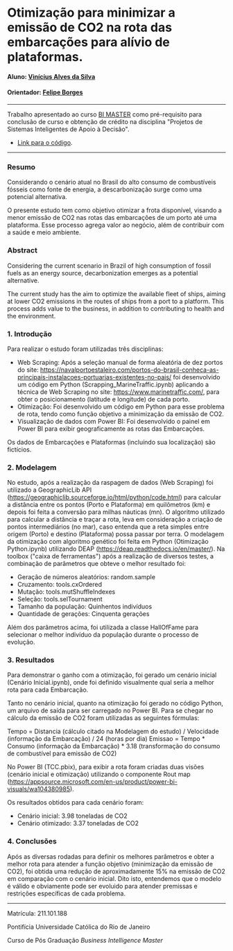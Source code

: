 # Otimização para minimizar a emissão de CO2 na rota das embarcações para alívio de plataformas.

#### Aluno: [Vinícius Alves da Silva](https://github.com/vinirio10)
#### Orientador: [Felipe Borges](https://github.com/FelipeBorgesC)

---

Trabalho apresentado ao curso [BI MASTER](https://ica.puc-rio.ai/bi-master) como pré-requisito para conclusão de curso e obtenção de crédito na disciplina "Projetos de Sistemas Inteligentes de Apoio à Decisão".

- [Link para o código](https://github.com/vinirio10/BIMaster-TCC).

---

### Resumo

Considerando o cenário atual no Brasil do alto consumo de combustíveis fósseis como fonte de energia, a descarbonização surge como uma potencial alternativa.

O presente estudo tem como objetivo otimizar a frota disponível, visando a menor emissão de CO2 nas rotas das embarcações de um porto até uma plataforma. Esse processo agrega valor ao negócio, além de contribuir com a saúde e meio ambiente.

### Abstract

Considering the current scenario in Brazil of high consumption of fossil fuels as an energy source, decarbonization emerges as a potential alternative.

The current study has the aim to optimize the available fleet of ships, aiming at lower CO2 emissions in the routes of ships from a port to a platform. This process adds value to the business, in addition to contributing to health and the environment.

### 1. Introdução

Para realizar o estudo foram utilizadas três disciplinas:
- Web Scraping: Após a seleção manual de forma aleatória de dez portos do site: https://navalportoestaleiro.com/portos-do-brasil-conheca-as-principais-instalacoes-portuarias-existentes-no-pais/ foi desenvolvido um código em Python (Scrapping_MarineTraffic.ipynb) aplicando a técnica de Web Scraping no site: https://www.marinetraffic.com/, para obter o posicionamento (latitude e longitude) de cada porto.
- Otimização: Foi desenvolvido um código em Python para esse problema de rota, tendo como função objetivo a minimização da emissão de CO2.
- Visualização de dados com Power BI: Foi desenvolvido o painel em Power BI para exibir geograficamente as rotas das Embarcações.

Os dados de Embarcações e Plataformas (incluíndo sua localização) são fictícios. 

### 2. Modelagem

No estudo, após a realização da raspagem de dados (Web Scraping) foi utilizado a GeographicLib API (https://geographiclib.sourceforge.io/html/python/code.html) para calcular a distância entre os pontos (Porto e Plataforma) em quilômetros (km) e depois foi feita a conversão para milhas náuticas (mn). O algoritmo utilizado para calcular a distância e traçar a rota, leva em consideração a criação de pontos intermediários (no mar), caso entenda que a reta simples entre origem (Porto) e destino (Plataforma) possa passar por terra.
O modelagem da otimização com algoritmo genético foi feita em Python (Otimização Python.ipynb) utilizando DEAP (https://deap.readthedocs.io/en/master/). Na toolbox ("caixa de ferramentas") após a realização de diversos testes, a combinação de parâmetros que obteve o melhor resultado foi:
- Geração de números aleatórios: random.sample
- Cruzamento: tools.cxOrdered
- Mutação: tools.mutShuffleIndexes
- Seleção: tools.selTournament
- Tamanho da população: Quinhentos indivíduos
- Quantidade de gerações: Cinquenta gerações

Além dos parâmetros acima, foi utilizada a classe HallOfFame para selecionar o melhor indivíduo da população durante o processo de evolução.

### 3. Resultados

Para demonstrar o ganho com a otimização, foi gerado um cenário inicial (Cenário Inicial.ipynb), onde foi definido visualmente qual seria a melhor rota para cada Embarcação.

Tanto no cenário inicial, quanto na otimização foi gerado no código Python, um arquivo de saída para ser carregado no Power BI. Para se chegar no cálculo da emissão de CO2 foram utilizadas as seguintes fórmulas:

Tempo = Distancia (cálculo citado na Modelagem do estudo) / Velocidade (informação da Embarcação) / 24 (horas por dia)
Emissao = Tempo * Consumo (informação da Embarcação) * 3.18 (transformação do consumo de combustível para emissão de CO2)

No Power BI (TCC.pbix), para exibir a rota foram criadas duas visões (cenário inicial e otimização) utilizando o componente Rout map (https://appsource.microsoft.com/en-us/product/power-bi-visuals/wa104380985).

Os resultados obtidos para cada cenário foram:
- Cenário inicial: 3.98 toneladas de CO2
- Cenário otimizado: 3.37 toneladas de CO2

### 4. Conclusões

Após as diversas rodadas para definir os melhores parâmetros e obter a melhor rota para atender a função objetivo (minimização da emissão de CO2), foi obtida uma redução de aproximadamente 15% na emissão de CO2 em comparação com o cenário inicial. Dito isto, entendemos que o modelo é válido e obviamente pode ser evoluido para atender premissas e restrições específicas de cada problema.

---

Matrícula: 211.101.188

Pontifícia Universidade Católica do Rio de Janeiro

Curso de Pós Graduação *Business Intelligence Master*
